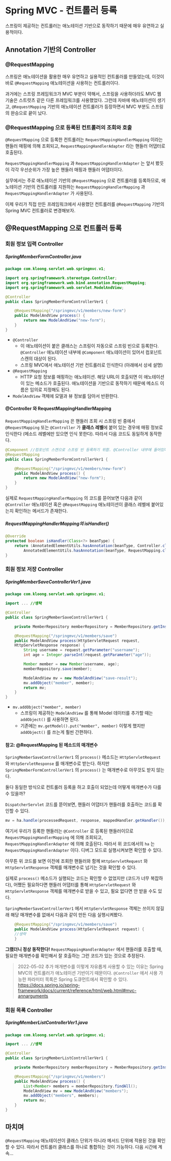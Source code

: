 # Spring MVC - 컨트롤러 등록

스프링이 제공하는 컨트롤러는 애노테이션 기반으로 동작하기 때문에 매우 유연하고 실용적이다.


## Annotation 기반의 Controller
### @RequestMapping
스프링은 애노테이션을 활용한 매우 유연하고 실용적인 컨트롤러를 만들었는데, 이것이 바로
`@RequestMapping` 애노테이션을 사용하는 컨트롤러이다.

과거에는 스프링 프레임워크가 MVC 부분이 약해서, 스프링을 사용하더라도 MVC 웹 기술은 스트럿츠 같은 다른 프레임워크를 사용했었다. 그런데 자바에 애노테이션이 생기고, `@RequestMapping` 기반의 애노테이션 컨트롤러가 등장하면서 MVC 부분도 스프링의 완승으로 끝이 났다.

### @RequestMapping 으로 등록된 컨트롤러의 조회와 호출
`@RequestMapping` 으로 등록한 컨트롤러는 `RequestMappingHandlerMapping` 이라는 핸들러 매핑에 의해 조회되고, `RequestMappingHandlerAdapter` 라는 핸들러 어댑터로 호출된다.

`RequestMappingHandlerMapping` 과 `RequestMappingHandlerAdapter` 는 앞서 봤듯이 각각 우선순위가 가장 높은 핸들러 매핑과 핸들러 어댑터이다.

실무에서는 주로 애노테이션 기반의 `@RequestMapping` 으로 컨트롤러를 등록하므로, 애노테이션 기반의 컨트롤러를 지원하는 `RequestMappingHandlerMapping` 과 `RequestMappingHandlerAdapter` 가 사용된다.

이제 우리가 직접 만든 프레임워크에서 사용했던 컨트롤러를 `@RequestMapping` 기반의 Spring MVC 컨트롤러로 변경해보자.


## @RequestMapping 으로 컨트롤러 등록

### 회원 정보 입력 Controller
##### SpringMemberFormController.java
```Java
package com.kloong.servlet.web.springmvc.v1;

import org.springframework.stereotype.Controller;
import org.springframework.web.bind.annotation.RequestMapping;
import org.springframework.web.servlet.ModelAndView;

@Controller
public class SpringMemberFormControllerVer1 {

    @RequestMapping("/springmvc/v1/members/new-form")
    public ModelAndView process() {
        return new ModelAndView("new-form");
    }
}
```
- `@Controller`
	- 이 애노테이션이 붙은 클래스는 스프링이 자동으로 스프링 빈으로 등록한다. `@Controller` 애노테이션 내부에 `@Component` 애노테이션이 있어서 컴포넌트 스캔의 대상이 된다.
	- 스프링 MVC에서 애노테이션 기반 컨트롤러로 인식한다 (아래에서 상세 설명)
- `@RequestMapping`
	- HTTP 요청 정보를 매핑하는 애노테이션. 해당 URL이 호출되면 이 애노테이션이 있는 메소드가 호출된다. 애노테이션을 기반으로 동작하기 때문에 메소드 이름은 임의로 지정해도 된다.
- `ModelAndView` 객체에 모델과 뷰 정보를 담아서 반환한다.

#### @Controller 와 RequestMappingHandlerMapping
`RequestMappingHandlerMapping` 은 핸들러 조회 시 스프링 빈 중에서 `@RequestMapping` 또는 `@Controller` 가 **클래스 레벨**에 붙어 있는 경우에 매핑 정보로 인식한다 (메소드 레벨에만 있으면 인식 못한다). 따라서 다음 코드도 동일하게 동작한다.

```Java
@Component //컴포넌트 스캔으로 스프링 빈 등록하기 위함. @Controller 내부에 들어있다.
@RequestMapping
public class SpringMemberFormControllerVer1 {

    @RequestMapping("/springmvc/v1/members/new-form")
    public ModelAndView process() {
        return new ModelAndView("new-form");
    }
}
```

실제로 `RequestMappingHandlerMapping` 의 코드를 뜯어보면 다음과 같이 `@Controller` 애노테이션 혹은 `@RequestMapping` 애노테이션이 클래스 레벨에 붙어있는지 확인하는 메서드가 존재한다.

##### RequestMappingHandlerMapping의 isHandler()
```Java
@Override
protected boolean isHandler(Class<?> beanType) {
	return (AnnotatedElementUtils.hasAnnotation(beanType, Controller.class) ||
		AnnotatedElementUtils.hasAnnotation(beanType, RequestMapping.class));
}
```

### 회원 정보 저장 Controller
##### SpringMemberSaveControllerVer1.java
```Java
package com.kloong.servlet.web.springmvc.v1;

import ... //생략

@Controller
public class SpringMemberSaveControllerVer1 {

    private MemberRepository memberRepository = MemberRepository.getInstance();

    @RequestMapping("/springmvc/v1/members/save")
    public ModelAndView process(HttpServletRequest request,
    HttpServletResponse response) {
        String username = request.getParameter("username");
        int age = Integer.parseInt(request.getParameter("age"));

        Member member = new Member(username, age);
        memberRepository.save(member);

        ModelAndView mv = new ModelAndView("save-result");
        mv.addObject("member", member);
        return mv;
    }
}
```
- `mv.addObject("member", member)`
	- 스프링이 제공하는 `ModelAndView` 를 통해 Model 데이터를 추가할 때는 `addObject()` 를 사용하면 된다.
	- 기존에는 `mv.getModel().put("member", member)` 이렇게 했지만 `addObject()` 를 쓰는게 훨씬 간편하다.

#### 참고: @RequestMapping 된 메소드의 매개변수
`SpringMemberSaveControllerVer1` 의  `process()` 메소드는 `HttpServletRequest` 와 `HttpServletResponse` 를 매개변수로 받는다. 하지만 `SpringMemberFormControllerVer1` 의 `process()` 는 매개변수로 아무것도 받지 않는다.

둘다 동일한 방식으로 컨트롤러 등록을 하고 호출이 되었는데 어떻게 매개변수가 다를 수 있을까?

`DispatcherServlet` 코드를 뜯어보면, 핸들러 어댑터가 핸들러를 호출하는 코드를 확인할 수 있다.
```Java
mv = ha.handle(processedRequest, response, mappedHandler.getHandler());
```

여기서 우리가 등록한 핸들러는 `@Controller` 로 등록된 핸들러이므로 `RequestMappingHandlerMapping` 에 의해 조회되고, `RequestMappingHandlerAdapter` 에 의해 호출된다. 따라서 위 코드에서의 `ha` 는 `RequestMappingHandlerAdapter` 이다. 디버그 모드로 실행시켜보면 확인할 수 있다.

아무튼 위 코드를 보면 이전에 조회한 핸들러와 함께 `HttpServletRequest` 와 `HttpServletResponse` 객체를 매개변수로 넘기는 것을 확인할 수 있다.

실제로 `process()` 메소드가 실행되는 코드는 확인할 수 없었지만 (코드가 너무 복잡하다), 어쨌든 필요하다면 핸들러 어댑터를 통해 `HttpServletRequest` 와 `HttpServletResponse` 객체를 매개변수로 받을 수 있고, 필요 없다면 안 받을 수도 있다.

`SpringMemberSaveControllerVer1` 에서 `HttpServletResponse` 객체는 쓰이지 않길래 해당 매개변수를 없애서 다음과 같이 만든 다음 실행시켜봤다.

```Java
    @RequestMapping("/springmvc/v1/members/save")
    public ModelAndView process(HttpServletRequest request) {
    //생략
    }
```

**그랬더니 정상 동작한다!** `RequestMappingHandlerAdapter` 에서 핸들러를 호출할 때, 필요한 매개변수를 확인해서 잘 호출하는 그런 코드가 있는 것으로 추정된다.

>2022-05-02 추가
>매개변수를 이렇게 자유롭게 사용할 수 있는 이유는 Spring MVC의 컨트롤러가 애노테이션 기반이기 때문이다. `@Controller` 에서 사용 가능한 파라미터 목록은 Spring 도큐먼트에서 확인할 수 있다.
>https://docs.spring.io/spring-framework/docs/current/reference/html/web.html#mvc-annarguments

### 회원 목록 Controller
##### SpringMemberListControllerVer1.java
```Java
package com.kloong.servlet.web.springmvc.v1;

import ... //생략

@Controller
public class SpringMemberListControllerVer1 {

    private MemberRepository memberRepository = MemberRepository.getInstance();

    @RequestMapping("/springmvc/v1/members")
    public ModelAndView process() {
        List<Member> members = memberRepository.findAll();
        ModelAndView mv = new ModelAndView("members");
        mv.addObject("members", members);
        return mv;
    }
}
```


## 마치며
`@RequestMapping`  애노테이션이 클래스 단위가 아니라 메서드 단위에 적용된 것을 확인할 수 있다. 따라서 컨트롤러 클래스를 하나로 통합하는 것이 가능하다. 다음 시간에 계속...